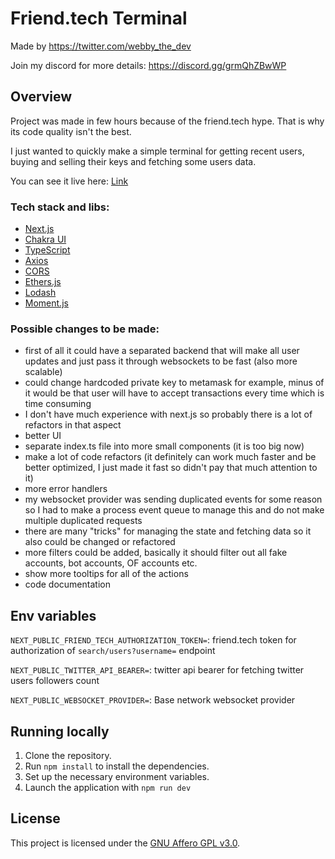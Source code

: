 # Friend.tech Terminal

Made by https://twitter.com/webby_the_dev

Join my discord for more details: https://discord.gg/grmQhZBwWP

## Overview

Project was made in few hours because of the friend.tech hype. That is why its code quality isn't the best.

I just wanted to quickly make a simple terminal for getting recent users, buying and selling their keys and fetching some users data.

You can see it live here: [Link](https://friendtech-terminal.vercel.app/)

### Tech stack and libs:

- [Next.js](https://nextjs.org/)
- [Chakra UI](https://chakra-ui.com/)
- [TypeScript](https://www.typescriptlang.org/)
- [Axios](https://axios-http.com/)
- [CORS](https://github.com/expressjs/cors)
- [Ethers.js](https://docs.ethers.io/v5/)
- [Lodash](https://lodash.com/)
- [Moment.js](https://momentjs.com/)

### Possible changes to be made:

- first of all it could have a separated backend that will make all user updates and just pass it through websockets to be fast (also more scalable)
- could change hardcoded private key to metamask for example, minus of it would be that user will have to accept transactions every time which is time consuming
- I don't have much experience with next.js so probably there is a lot of refactors in that aspect
- better UI
- separate index.ts file into more small components (it is too big now)
- make a lot of code refactors (it definitely can work much faster and be better optimized, I just made it fast so didn't pay that much attention to it)
- more error handlers
- my websocket provider was sending duplicated events for some reason so I had to make a process event queue to manage this and do not make multiple duplicated requests
- there are many "tricks" for managing the state and fetching data so it also could be changed or refactored
- more filters could be added, basically it should filter out all fake accounts, bot accounts, OF accounts etc.
- show more tooltips for all of the actions
- code documentation

## Env variables

`NEXT_PUBLIC_FRIEND_TECH_AUTHORIZATION_TOKEN=`: friend.tech token for authorization of `search/users?username=` endpoint

`NEXT_PUBLIC_TWITTER_API_BEARER=`: twitter api bearer for fetching twitter users followers count

`NEXT_PUBLIC_WEBSOCKET_PROVIDER=`: Base network websocket provider

## Running locally

1. Clone the repository.
2. Run `npm install` to install the dependencies.
3. Set up the necessary environment variables.
4. Launch the application with `npm run dev`

## License

This project is licensed under the [GNU Affero GPL v3.0](./LICENSE).
